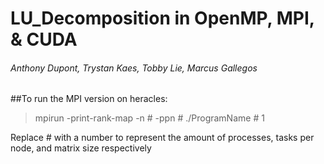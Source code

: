 # LU_Decomposition in OpenMP, MPI, & CUDA
###### Anthony Dupont, Trystan Kaes, Tobby Lie, Marcus Gallegos

##To run the MPI version on heracles:

> mpirun -print-rank-map -n # -ppn # ./ProgramName # 1

Replace # with a number to represent the amount of processes, tasks per node, and matrix size respectively
